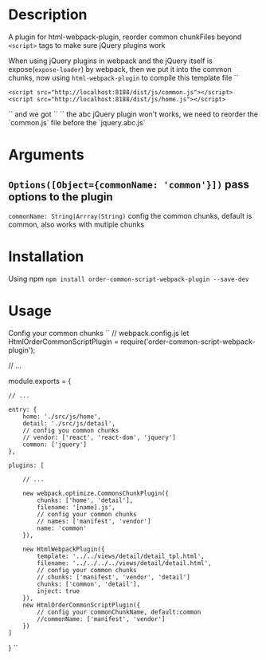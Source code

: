 # Description
A plugin for html-webpack-plugin, reorder common chunkFiles beyond `<script>` tags to make sure jQuery plugins work

When using jQuery plugins in webpack and the jQuery itself is expose(`expose-loader`) by webpack, then we put it into the common chunks, now using `html-webpack-plugin` to compile this template file
``  <script src="/public/static/libs/abc/jquery.abc.js"></script>

    <script src="http://localhost:8188/dist/js/common.js"></script>
    <script src="http://localhost:8188/dist/js/home.js"></script>
</body>
</html>
``
and we got
``  <script src=/public/static/libs/abc/jquery.abc.js></script>
    <script src=http://localhost:8188/dist/js/common.js></script>
    <script src=http://localhost:8188/dist/js/home.js></script>
    <script type="text/javascript" src="/public/static/dist/js/common.js?e0697ddd"></script>
    <script type="text/javascript" src="/public/static/dist/js/home.js?f0f6b1f2"></script>
</body>
</html>
``
the abc jQuery plugin won't works, we need to reorder the  `common.js` file before the `jquery.abc.js`



# Arguments
## `Options([Object={commonName: 'common'}])` pass options to the plugin
`commonName: String|Arrray(String)`
config the common chunks, default is common, also works with mutiple chunks


# Installation
Using npm
`npm install order-common-script-webpack-plugin --save-dev`


# Usage
Config your common chunks
``
//  webpack.config.js
let HtmlOrderCommonScriptPlugin = require('order-common-script-webpack-plugin');

// ...

module.exports = {

    // ...

    entry: {
        home: './src/js/home',
        detail: './src/js/detail',
        // config you common chunks
        // vendor: ['react', 'react-dom', 'jquery']
        common: ['jquery']
    },

    plugins: [

        // ...

        new webpack.optimize.CommonsChunkPlugin({
            chunks: ['home', 'detail'],
            filename: '[name].js',
            // config your common chunks
            // names: ['manifest', 'vendor']
            name: 'common'
        }),

        new HtmlWebpackPlugin({
            template: '../../views/detail/detail_tpl.html',
            filename: '../../../../views/detail/detail.html',
            // config your common chunks
            // chunks: ['manifest', 'vendor', 'detail']
            chunks: ['common', 'detail'],
            inject: true
        }),
        new HtmlOrderCommonScriptPlugin({
            // config your commonChunkName, default:common
            //commonName: ['manifest', 'vendor']
        })
    ]
}
``


